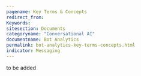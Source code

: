 ```yaml
---
pagename: Key Terms & Concepts
redirect_from:
Keywords:
sitesection: Documents
categoryname: "Conversational AI"
documentname: Bot Analytics
permalink: bot-analytics-key-terms-concepts.html
indicator: Messaging
---
```


to be added